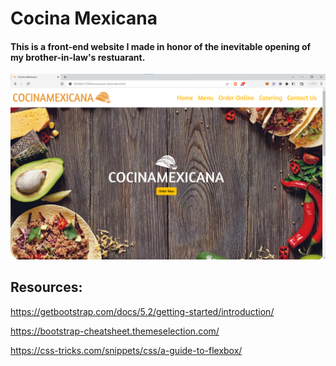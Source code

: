 # Cocina Mexicana 

#### This is a front-end website I made in honor of the inevitable opening of my brother-in-law's restuarant.

<img src="images/site-Screenshot.png">

## Resources:

https://getbootstrap.com/docs/5.2/getting-started/introduction/

https://bootstrap-cheatsheet.themeselection.com/

https://css-tricks.com/snippets/css/a-guide-to-flexbox/
